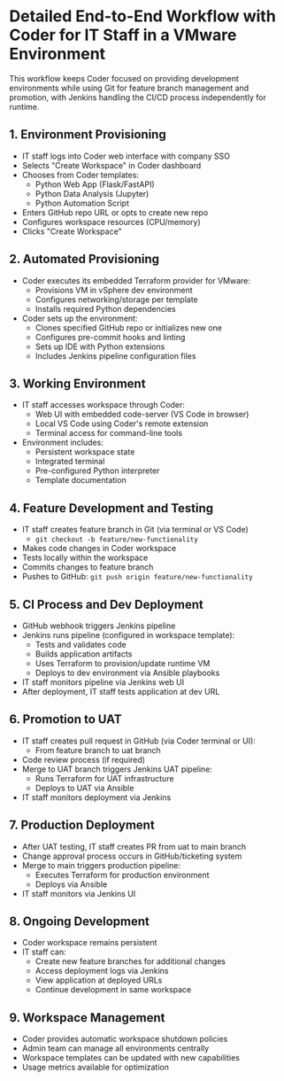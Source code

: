 # Detailed End-to-End Workflow with Coder for IT Staff in a VMware Environment

This workflow keeps Coder focused on providing development environments while using Git for feature branch management and promotion, with Jenkins handling the CI/CD process independently for runtime.

## 1. Environment Provisioning
- IT staff logs into Coder web interface with company SSO
- Selects "Create Workspace" in Coder dashboard
- Chooses from Coder templates:
  - Python Web App (Flask/FastAPI)
  - Python Data Analysis (Jupyter)
  - Python Automation Script
- Enters GitHub repo URL or opts to create new repo
- Configures workspace resources (CPU/memory)
- Clicks "Create Workspace"

## 2. Automated Provisioning
- Coder executes its embedded Terraform provider for VMware:
  - Provisions VM in vSphere dev environment
  - Configures networking/storage per template
  - Installs required Python dependencies
- Coder sets up the environment:
  - Clones specified GitHub repo or initializes new one
  - Configures pre-commit hooks and linting
  - Sets up IDE with Python extensions
  - Includes Jenkins pipeline configuration files

## 3. Working Environment
- IT staff accesses workspace through Coder:
  - Web UI with embedded code-server (VS Code in browser)
  - Local VS Code using Coder's remote extension
  - Terminal access for command-line tools
- Environment includes:
  - Persistent workspace state
  - Integrated terminal
  - Pre-configured Python interpreter
  - Template documentation

## 4. Feature Development and Testing
- IT staff creates feature branch in Git (via terminal or VS Code)
  - `git checkout -b feature/new-functionality`
- Makes code changes in Coder workspace
- Tests locally within the workspace
- Commits changes to feature branch
- Pushes to GitHub: `git push origin feature/new-functionality`

## 5. CI Process and Dev Deployment
- GitHub webhook triggers Jenkins pipeline
- Jenkins runs pipeline (configured in workspace template):
  - Tests and validates code
  - Builds application artifacts
  - Uses Terraform to provision/update runtime VM
  - Deploys to dev environment via Ansible playbooks
- IT staff monitors pipeline via Jenkins web UI
- After deployment, IT staff tests application at dev URL

## 6. Promotion to UAT
- IT staff creates pull request in GitHub (via Coder terminal or UI):
  - From feature branch to uat branch
- Code review process (if required)
- Merge to UAT branch triggers Jenkins UAT pipeline:
  - Runs Terraform for UAT infrastructure
  - Deploys to UAT via Ansible
- IT staff monitors deployment via Jenkins

## 7. Production Deployment
- After UAT testing, IT staff creates PR from uat to main branch
- Change approval process occurs in GitHub/ticketing system
- Merge to main triggers production pipeline:
  - Executes Terraform for production environment
  - Deploys via Ansible
- IT staff monitors via Jenkins UI

## 8. Ongoing Development
- Coder workspace remains persistent
- IT staff can:
  - Create new feature branches for additional changes
  - Access deployment logs via Jenkins
  - View application at deployed URLs
  - Continue development in same workspace

## 9. Workspace Management
- Coder provides automatic workspace shutdown policies
- Admin team can manage all environments centrally
- Workspace templates can be updated with new capabilities
- Usage metrics available for optimization